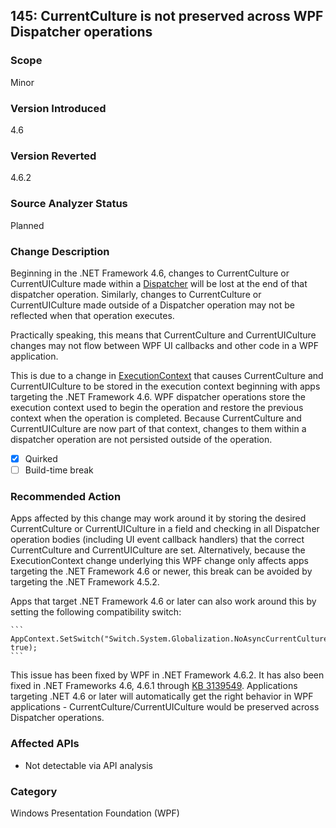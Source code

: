 ## 145: CurrentCulture is not preserved across WPF Dispatcher operations

### Scope
Minor

### Version Introduced
4.6

### Version Reverted
4.6.2

### Source Analyzer Status
Planned

### Change Description
Beginning in the .NET Framework 4.6, changes to CurrentCulture or CurrentUICulture made within a [Dispatcher](https://msdn.microsoft.com/en-us/library/system.windows.threading.dispatcher%28v=vs.110%29.aspx) will be lost at the end of that dispatcher operation. Similarly, changes to CurrentCulture or CurrentUICulture made outside of a Dispatcher operation may not be reflected when that operation executes.

Practically speaking, this means that CurrentCulture and CurrentUICulture changes may not flow between WPF UI callbacks and other code in a WPF application.

This is due to a change in [ExecutionContext](https://msdn.microsoft.com/en-us/library/system.threading.executioncontext%28v=vs.110%29.aspx) that causes CurrentCulture and CurrentUICulture to be stored in the execution context beginning with apps targeting the .NET Framework 4.6. WPF dispatcher operations store the execution context used to begin the operation and restore the previous context when the operation is completed. Because CurrentCulture and CurrentUICulture are now part of that context, changes to them within a dispatcher operation are not persisted outside of the operation.

- [x] Quirked
- [ ] Build-time break

### Recommended Action
Apps affected by this change may work around it by storing the desired CurrentCulture or CurrentUICulture in a field and checking in all Dispatcher operation bodies (including UI event callback handlers) that the correct CurrentCulture and CurrentUICulture are set. Alternatively, because the ExecutionContext change underlying this WPF change only affects apps targeting the .NET Framework 4.6 or newer, this break can be avoided by targeting the .NET Framework 4.5.2.

Apps that target .NET Framework 4.6 or later can also work around this by setting the following compatibility switch: 

    ```
    AppContext.SetSwitch("Switch.System.Globalization.NoAsyncCurrentCulture", true);
    ```

This issue has been fixed by WPF in .NET Framework 4.6.2. It has also been fixed in .NET Frameworks 4.6, 4.6.1 through [KB 3139549](https://support.microsoft.com/en-us/kb/3139549). 
Applications targeting .NET 4.6 or later will automatically get the right behavior in WPF applications - CurrentCulture/CurrentUICulture would be preserved across Dispatcher operations. 

### Affected APIs
* Not detectable via API analysis

### Category
Windows Presentation Foundation (WPF)

<!--
    ### Notes
    This issue is not marked as detectable via API analysis because simply looking for CurrentCulture or CurrentUICulture being set is insufficient in most cases - it must be done in a WPF app.
    Also, looking for WPF Dispatcher invocations is insufficient because many dispatcher invocations are automatic and, besides that, there is no way to know if CurrentCulture or CurrentUICulture matters for those dispatchers.
-->
